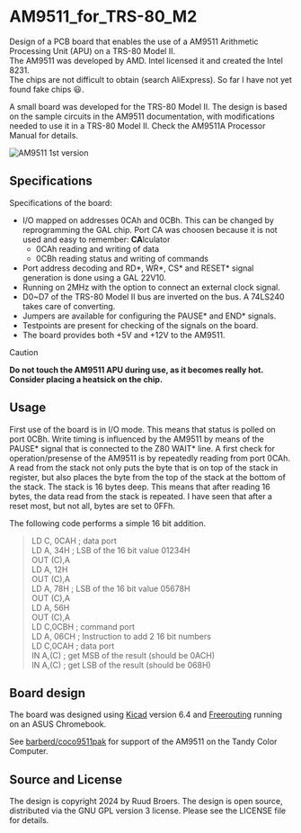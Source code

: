 # AM9511_for_TRS-80_M2
Design of a PCB board that enables the use of a AM9511 Arithmetic Processing Unit (APU) on a TRS-80 Model II.\
The AM9511 was developed by AMD. Intel licensed it and created the Intel 8231.\
The chips are not difficult to obtain (search AliExpress). So far I have not yet found fake chips 😃.

A small board was developed for the TRS-80 Model II. The design is based on the sample circuits in the AM9511 documentation, with modifications needed to use it in a TRS-80 Model II. Check the AM9511A Processor Manual for details.

![AM9511 1st version](https://github.com/user-attachments/assets/2227b329-59b5-4784-bfa3-920fcfe2c156)


## Specifications

Specifications of the board:
- I/O mapped on addresses 0CAh and 0CBh. This can be changed by reprogramming the GAL chip. Port CA was choosen because it is not used and easy to remember: **CA**lculator
  - 0CAh  reading and writing of data
  - 0CBh  reading status and writing of commands
- Port address decoding and RD*, WR*, CS* and RESET* signal generation is done using a GAL 22V10.
- Running on 2MHz with the option to connect an external clock signal.
- D0~D7 of the TRS-80 Model II bus are inverted on the bus. A 74LS240 takes care of converting.
- Jumpers are available for configuring the PAUSE* and END* signals.
- Testpoints are present for checking of the signals on the board.
- The board provides both +5V and +12V to the AM9511.

>[!CAUTION]
> **Do not touch the AM9511 APU during use, as it becomes really hot. Consider placing a heatsick on the chip.**

## Usage

First use of the board is in I/O mode. This means that status is polled on port 0CBh. Write timing is influenced by the AM9511 by means of the PAUSE* signal that is connected to the Z80 WAIT* line.
A first check for operation/presense of the AM9511 is by repeatedly reading from port 0CAh. A read from the stack not only puts the byte that is on top of the stack in register, but also places the byte from the top of the stack at the bottom of the stack. The stack is 16 bytes deep.
This means that after reading 16 bytes, the data read from the stack is repeated. I have seen that after a reset most, but not all, bytes are set to 0FFh.

The following code performs a simple 16 bit addition.

>LD  C, 0CAH    ; data port  
LD  A, 34H    ; LSB of the 16 bit value 01234H  
OUT  (C),A  
LD  A, 12H  
OUT  (C),A  
LD  A, 78H    ; LSB of the 16 bit value 05678H  
OUT  (C),A  
LD  A, 56H  
OUT  (C),A  
LD  C,0CBH    ; command port  
LD  A, 06CH    ; Instruction to add 2 16 bit numbers  
LD  C,0CAH    ; data port  
IN  A,(C)      ; get MSB of the result (should be 0ACH)  
IN  A,(C)      ; get LSB of the result (should be 068H)  


## Board design

The board was designed using [Kicad](https://www.kicad.org/) version 6.4 and [Freerouting](https://github.com/freerouting/freerouting/) running on an ASUS Chromebook.

See [barberd/coco9511pak](https://github.com/barberd/coco9511pak) for support of the AM9511 on the Tandy Color Computer.


**Source and License**
-------------------------------------
The design is copyright 2024 by Ruud Broers. The design is open source, distributed via the GNU GPL version 3 license. Please see the LICENSE file for details.
